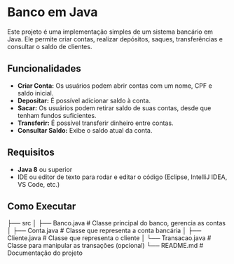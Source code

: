 # Banco em Java

Este projeto é uma implementação simples de um sistema bancário em Java. Ele permite criar contas, realizar depósitos, saques, transferências e consultar o saldo de clientes.

## Funcionalidades

- **Criar Conta:** Os usuários podem abrir contas com um nome, CPF e saldo inicial.
- **Depositar:** É possível adicionar saldo à conta.
- **Sacar:** Os usuários podem retirar saldo de suas contas, desde que tenham fundos suficientes.
- **Transferir:** É possível transferir dinheiro entre contas.
- **Consultar Saldo:** Exibe o saldo atual da conta.
  
## Requisitos

- **Java 8** ou superior
- IDE ou editor de texto para rodar e editar o código (Eclipse, IntelliJ IDEA, VS Code, etc.)

## Como Executar


   
├── src
│   ├── Banco.java             # Classe principal do banco, gerencia as contas
│   ├── Conta.java             # Classe que representa a conta bancária
│   ├── Cliente.java           # Classe que representa o cliente
│   └── Transacao.java         # Classe para manipular as transações (opcional)
└── README.md                  # Documentação do projeto
